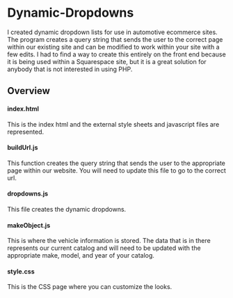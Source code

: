 # Dynamic-Dropdowns

<p>I created dynamic dropdown lists for use in automotive ecommerce sites. The program creates a query string that sends the user to the correct page within our existing site and can be modified to work within your site with a few edits. I had to find a way to create this entirely on the front end because it is being used within a Squarespace site, but it is a great solution for anybody that is not interested in using PHP.</p>

<h2>Overview</h2>

<h4>
index.html
</h4>

<p>
This is the index html and the external style sheets and javascript files are represented.
</p>

<h4>
buildUrl.js
</h4>

<p>
This function creates the query string that sends the user to the appropriate page within our website. You will need to update this file to go to the correct url.
</p>

<h4>
dropdowns.js
</h4>

<p>
This file creates the dynamic dropdowns.
</p>

<h4>
makeObject.js
</h4>

<p>
This is where the vehicle information is stored. The data that is in there represents our current catalog and will need to be updated with the appropriate make, model, and year of your catalog.
</p>

<h4>
style.css
</h4>

<p>
This is the CSS page where you can customize the looks.
